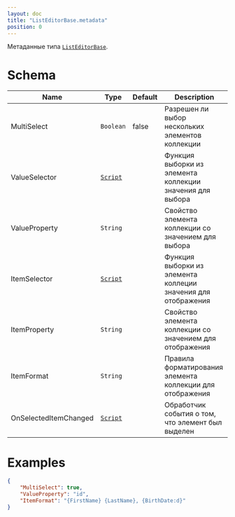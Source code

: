 ```yaml
---
layout: doc
title: "ListEditorBase.metadata"
position: 0
---
```


Метаданные типа [`ListEditorBase`](../).

# Schema

|Name|Type|Default|Description|
|----|----|-------|-----------|
|MultiSelect|`Boolean`|false|Разрешен ли выбор нескольких элементов коллекции|
|ValueSelector|[`Script`](../../../Core/Script/)||Функция выборки из элемента коллекции значения для выбора|
|ValueProperty|`String`||Свойство элемента коллекции со значением для выбора|
|ItemSelector|[`Script`](../../../Core/Script/)||Функция выборки из элемента коллеции значения для отображения|
|ItemProperty|`String`||Свойство элемента коллекции со значением для отображения|
|ItemFormat|`String`||Правила форматирования элемента коллекции для отображения|
|OnSelectedItemChanged|[`Script`](../../../Core/Script/)||Обработчик события о том, что элемент был выделен|

# Examples

```json
{
    "MultiSelect": true,
    "ValueProperty": "id",
    "ItemFormat": "{FirstName} {LastName}, {BirthDate:d}"
}
```